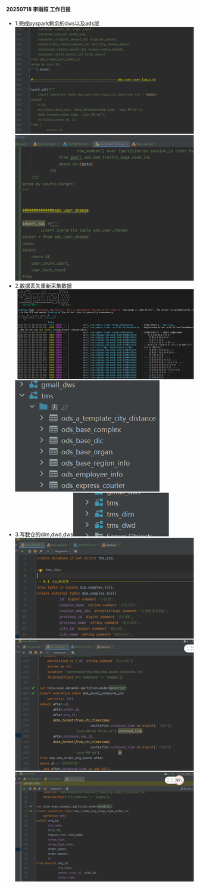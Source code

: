 #### 20250718 李雨桓 工作日报
* 1.完成pyspark剩余的dws以及ads层![img_7.png](img_7.png)![img_6.png](img_6.png)
* 2.数据丢失重新采集数据![img.png](img.png)![img_1.png](img_1.png)
* 3.写数仓的dim,dwd,dws![img_2.png](img_2.png)![img_3.png](img_3.png)![img_4.png](img_4.png)![img_5.png](img_5.png)